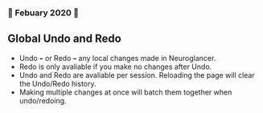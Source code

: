 ### 🌱 Febuary 2020 💖
## Global Undo and Redo
* Undo `⬅️` or Redo `➡️` any local changes made in Neuroglancer.
 * Redo is only avaliable if you make no changes after Undo.
 * Undo and Redo are avaliable per session. Reloading the page will clear the Undo/Redo history.
 * Making multiple changes at once will batch them together when undo/redoing.